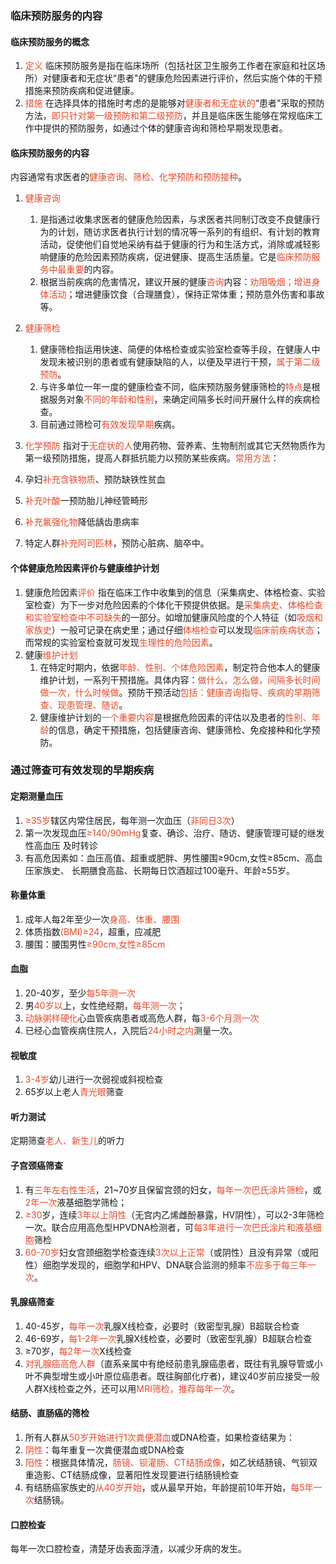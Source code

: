 
### 临床预防服务的内容

#### 临床预防服务的概念
1. <span style="color: #e94829;">定义</span>
	临床预防服务是指在临床场所（包括社区卫生服务工作者在家庭和社区场所）对健康者和无症状“患者"的健康危险因素进行评价，然后实施个体的干预措施来预防疾病和促进健康。
2. <span style="color: #e94829;">措施</span>
	在选择具体的措施时考虑的是能够对<span style="color: #e94829;">健康者和无症状的</span>“患者"采取的预防方法，<span style="color: #e94829;">即只针对第一级预防和第二级预防</span>，并且是临床医生能够在常规临床工作中提供的预防服务，如通过个体的健康咨询和筛检早期发现患者。

#### 临床预防服务的内容

内容通常有求医者的<span style="color: #e94829;">健康咨询、筛检、化学预防和预防接种</span>。
1. <span style="color: #e94829;">健康咨询</span>
	1. 是指通过收集求医者的健康危险因素，与求医者共同制订改变不良健康行为的计划，随访求医者执行计划的情况等一系列的有组织、有计划的教育活动，促使他们自觉地采纳有益于健康的行为和生活方式，消除或减轻影响健康的危险因素预防疾病，促进健康、提高生活质量。它是<span style="color: #e94829;">临床预防服务中最重要</span>的内容。
	2. 根据当前疾病的危害情况，建议开展的健康<span style="color: #e94829;">咨询</span>内容：<span style="color: #e94829;">劝阻吸烟；增进身体活动</span>；增进健康饮食（合理膳食），保持正常体重；预防意外伤害和事故等。
2. <span style="color: #e94829;">健康筛检</span>
	1. 健康筛检指运用快速、简便的体格检查或实验室检查等手段，在健康人中发现未被识别的患者或有健康缺陷的人，以便及早进行干预，<span style="color: #e94829;">属于第二级预防</span>。
	2. 与许多单位一年一度的健康检查不同，临床预防服务健康筛检的<span style="color: #e94829;">特点</span>是根据服务对象<span style="color: #e94829;">不同的年龄和性别</span>，来确定间隔多长时间开展什么样的疾病检查。
	3. 目前通过筛检可<span style="color: #e94829;">有效发现早期</span>疾病。

3. <span style="color: #e94829;">化学预防</span>
指对于<span style="color: #e94829;">无症状的人</span>使用药物、营养素、生物制剂或其它天然物质作为第一级预防措施，提高人群抵抗能力以预防某些疾病。<span style="color: #e94829;">常用方法</span>：
1. 孕妇<span style="color: #e94829;">补充含铁物质</span>、预防缺铁性贫血
2. <span style="color: #e94829;">补充叶酸</span>一预防胎儿神经管畸形
3. <span style="color: #e94829;">补充氟强化物</span>降低龋齿患病率
4. 特定人群<span style="color: #e94829;">补充阿司匹林</span>，预防心脏病、脑卒中。
#### 个体健康危险因素评价与健康维护计划
1. 健康危险因素<span style="color: #e94829;">评价</span>
指在临床工作中收集到的信息（采集病史、体格检查、实验室检查）为下一步对危险因素的个体化干预提供依据。是<span style="color: #e94829;">采集病史、体格检查和实验室检查中不可缺失</span>的一部分。如增加健康风险度的个人特征（如<span style="color: #e94829;">吸烟和家族史</span>）一般可记录在病史里；通过仔细<span style="color: #e94829;">体格检查</span>可以发现<span style="color: #e94829;">临床前疾病状态</span>；而常规的实验室检查就可发现<span style="color: #e94829;">生理性的危险因素</span>。
2. 健康<span style="color: #e94829;">维护计划</span>
	1. 在特定时期内，依据<span style="color: #e94829;">年龄、性别、个体危险因素</span>，制定符合他本人的健康维护计划，一系列干预措施。具体内容：<span style="color: #e94829;">做什么，怎么做，间隔多长时间做一次，什么时候做</span>。预防干预活动<span style="color: #e94829;">包括：健康咨询指导、疾病的早期筛查、现患管理、随访</span>。
	2. 健康维护计划的<span style="color: #e94829;">一个重要内容</span>是根据危险因素的评估以及患者的<span style="color: #e94829;">性别、年龄</span>的信息，确定干预措施，包括健康咨询、健康筛检、免疫接种和化学预防。

### 通过筛查可有效发现的早期疾病

#### 定期测量血压
1. <span style="color: #e94829;">≥35岁</span>辖区内常住居民，每年测一次血压（<span style="color: #e94829;">非同日3次</span>）
2. 第一次发现血压<span style="color: #e94829;">≥140/90mHg</span>复查、确诊、治疗、随访、健康管理可疑的继发性高血压
及时转诊
3. 有高危因素如：血压高值、超重或肥胖、男性腰围≥90cm,女性≥85cm、高血压家族史、
长期膳食高盐、长期每日饮酒超过100毫升、年龄≥55岁。

#### 称量体重
1. 成年人每2年至少一次<span style="color: #e94829;">身高、体重、腰围</span>
2. 体质指数<span style="color: #e94829;">(BMI)≥24</span>，超重，应减肥
3. 腰围：腰围男性<span style="color: #e94829;">≥90cm,女性≥85cm</span>

#### 血脂
1. 20-40岁，至少<span style="color: #e94829;">每5年测一次</span>
2. 男<span style="color: #e94829;">40岁以</span>上，女性绝经期，<span style="color: #e94829;">每年测一次</span>；
3. <span style="color: #e94829;">动脉粥样硬化</span>心血管疾病患者或高危人群，每<span style="color: #e94829;">3-6个月测一次</span>
4. 已经心血管疾病住院人，入院后<span style="color: #e94829;">24小时之内</span>测量一次。

#### 视敏度
1. <span style="color: #e94829;">3-4岁</span>幼儿进行一次弱视或斜视检查
2. 65岁以上老人<span style="color: #e94829;">青光眼</span>筛查

#### 听力测试
定期筛查<span style="color: #e94829;">老人、新生儿</span>的听力

#### 子宫颈癌筛查
1. 有<span style="color: #e94829;">三年左右性生活</span>，21~70岁且保留宫颈的妇女，<span style="color: #e94829;">每年一次巴氏涂片筛检</span>，或<span style="color: #e94829;">2年一次</span>液基细胞学筛检；
2. <span style="color: #e94829;">≥30</span>岁，连续<span style="color: #e94829;">3年以上阴性</span>（无宫内乙烯雌酚暴露，HV阴性），可以2-3年筛检一次。联合应用高危型HPVDNA检测者，可<span style="color: #e94829;">每3年进行一次巴氏涂片和液基细胞</span>筛检
3. <span style="color: #e94829;">60-70岁</span>妇女宫颈细胞学检查连续<span style="color: #e94829;">3次以上正常</span>（或阴性）且没有异常（或阳性）细胞学发现的，细胞学和HPV、DNA联合监测的频率<span style="color: #e94829;">不应多于每三年一次</span>。

#### 乳腺癌筛查
1. 40-45岁，<span style="color: #e94829;">每年一次</span>乳腺X线检查，必要时（致密型乳腺）B超联合检查
2. 46-69岁，<span style="color: #e94829;">每1-2年一次</span>乳腺X线检查，必要时（致密型乳腺）B超联合检查
3. ≥70岁，<span style="color: #e94829;">每2年一次</span>X线检查
4. <span style="color: #e94829;">对乳腺癌高危人群</span>（直系亲属中有绝经前患乳腺癌患者，既往有乳腺导管或小叶不典型增生或小叶原位癌患者。既往胸部化疗者)，建议40岁前应接受一般人群X线检查之外，还可以用<span style="color: #e94829;">MRI筛检，推荐每年一次</span>。

#### 结肠、直肠癌的筛检
1. 所有人群从<span style="color: #e94829;">50岁开始进行1次粪便潜血</span>或DNA检查，如果检查结果为：
2. <span style="color: #e94829;">阴性</span>：每年重复一次粪便潜血或DNA检查
3. <span style="color: #e94829;">阳性</span>：根据具体情况，<span style="color: #e94829;">肠镜、钡灌肠、CT结肠成像</span>，如乙状结肠镜、气钡双重造影、CT结肠成像，显著阳性发现要进行结肠镜检查
4. 有结肠癌家族史的<span style="color: #e94829;">从40岁开始</span>，或从最早开始，年龄提前10年开始，<span style="color: #e94829;">每5年一次</span>结肠镜。

#### 口腔检查
每年一次口腔检查，清楚牙齿表面浮渣，以减少牙病的发生。